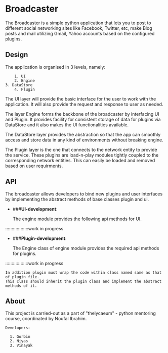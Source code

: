 Broadcaster
==========

The Broadcaster is a simple python application that lets you to post to different social networking sites like Facebook, Twitter, etc, make Blog posts and mail utilizing Gmail, Yahoo accounts based on the configured plugins.

Design
----------
The application is organised in 3 levels, namely:
  
        1. UI
        2. Engine
	3. DataStore
        4. Plugin

The UI layer will provide the basic interface for the user to work with the application. It will also provide the request and response to user as needed.

The layer Engine forms the backbone of the broadcaster by interfacing UI and Plugin. It provides facility for consistent storage of data for plugins via DataStore and it also makes the UI functionalities available.

The DataStore layer provides the abstraction so that the app can smoothly access and store data in any kind of environments without breaking engine.

The Plugin layer is the one that connects to the network entity to provide the service. These plugins are load-n-play modules tightly coupled to the corresponding network entities. This can easily be loaded and removed based on user requirments.

API
-------
The broadcaster allows developers to bind new plugins and user interfaces by implementing the abstract methods of base classes plugin and ui.

  * ###**UI-development**:
      
    The engine module provides the following api methods for UI.
        
::::::::::::::::::work in progress             


  * ###**Plugin-development**:
      
    The Engine class of engine module provides the required api methods for plugins.
        
::::::::::::::::::work in progress       

    In addition plugin must wrap the code within class named same as that of plugin file.
    This class should inherit the plugin class and implement the abstract methods of it.

About
--------------
  This project is carried-out as a part of "thelycaeum" - python mentoring course, coordinated by Noufal Ibrahim.

    Developers:
    
      1. Gorbin
      2. Niyas
      3. Vinayak
